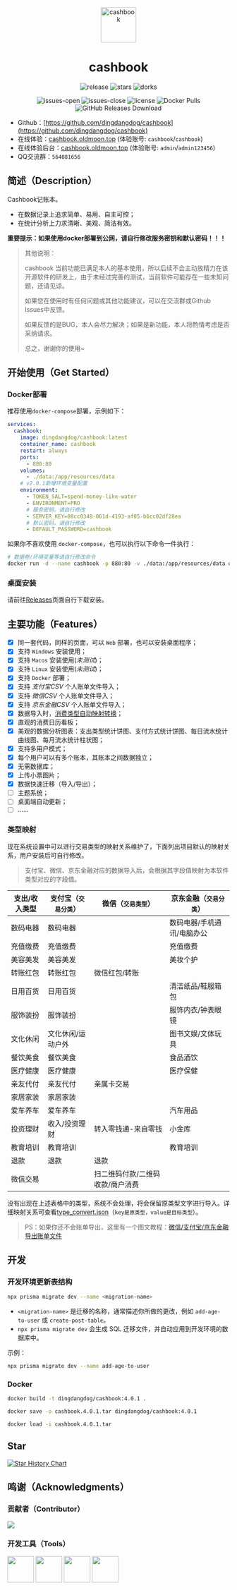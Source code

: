 <div align="center">
<img src="https://images.oldmoon.top/images/dingdangdog/dingdangdog-1674980314.png" width="80px" alt="cashbook" />
<h1>cashbook</h1>
</div>

<p align="center">
  <img alt="release" src="https://img.shields.io/github/v/release/dingdangdog/cashbook" />
  <img alt="stars" src="https://img.shields.io/github/stars/dingdangdog/cashbook" />
  <img alt="dorks" src="https://img.shields.io/github/forks/dingdangdog/cashbook" />
</p>
<p align="center">
  <img alt="issues-open" src="https://img.shields.io/github/issues/dingdangdog/cashbook?color=important" />
  <img alt="issues-close" src="https://img.shields.io/github/issues-closed/dingdangdog/cashbook?color=green" />
  <img alt="license" src="https://img.shields.io/badge/license-MIT-yellow.svg" />
  <img alt="Docker Pulls" src="https://img.shields.io/docker/pulls/dingdangdog/cashbook.svg" />
  <img alt="GitHub Releases Download" src="https://img.shields.io/github/downloads/dingdangdog/cashbook/total.svg" />
</p>

- Github：[https://github.com/dingdangdog/cashbook](https://github.com/dingdangdog/cashbook)
- 在线体验：[cashbook.oldmoon.top](https://cashbook.oldmoon.top/) (体验账号: `cashbook`/`cashbook`)
- 在线体验后台：[cashbook.oldmoon.top](https://cashbook.oldmoon.top/admin) (体验账号: `admin`/`admin123456`)
- QQ交流群：`564081656`

## 简述（Description）

Cashbook记账本。

- 在数据记录上追求简单、易用、自主可控；
- 在统计分析上力求清晰、美观、简洁有效。

**重要提示：如果使用docker部署到公网，请自行修改服务密钥和默认密码！！！**

> 其他说明：
>
> cashbook 当前功能已满足本人的基本使用，所以后续不会主动放精力在该开源软件的研发上，由于未经过完善的测试，当前软件可能存在一些未知问题，还请见谅。
>
> 如果您在使用时有任何问题或其他功能建议，可以在交流群或Github Issues中反馈。
>
> 如果反馈的是BUG，本人会尽力解决；如果是新功能，本人将酌情考虑是否采纳请求。
>
> 总之，谢谢你的使用~

## 开始使用（Get Started）

### Docker部署

推荐使用`docker-compose`部署，示例如下：

```yaml
services:
  cashbook:
    image: dingdangdog/cashbook:latest
    container_name: cashbook
    restart: always
    ports:
      - 880:80
    volumes:
      - ./data:/app/resources/data
    # v2.0.1新增环境变量配置
    environment:
      - TOKEN_SALT=spend-money-like-water
      - ENVIRONMENT=PRO
      # 服务密钥，请自行修改
      - SERVER_KEY=08cc0348-061d-4193-af05-b6cc02df28ea
      # 默认密码，请自行修改
      - DEFAULT_PASSWORD=cashbook
```

如果你不喜欢使用 `docker-compose`，也可以执行以下命令一件执行：

```sh
# 数据卷/环境变量等请自行修改命令
docker run -d --name cashbook -p 880:80 -v ./data:/app/resources/data dingdangdog/cashbook:latest
```

### 桌面安装

请前往[Releases](https://github.com/dingdangdog/cashbook/releases)页面自行下载安装。

## 主要功能（Features）

- [x] 同一套代码，同样的页面，可以 `Web` 部署，也可以安装桌面程序；
- [x] 支持 `Windows` 安装使用；
- [x] 支持 `Macos` 安装使用(*未测试*)；
- [x] 支持 `Linux` 安装使用(*未测试*)；
- [x] 支持 `Docker` 部署；
- [x] 支持 *支付宝CSV* 个人账单文件导入；
- [x] 支持 *微信CSV* 个人账单文件导入；
- [x] 支持 *京东金融CSV* 个人账单文件导入；
- [x] 数据导入时，[消费类型自动映射转换](#类型映射)；
- [x] 直观的消费日历看板；
- [x] 美观的数据分析图表：支出类型统计饼图、支付方式统计饼图、每日流水统计曲线图、每月流水统计柱状图；
- [x] 支持多用户模式；
- [x] 每个用户可以有多个账本，其账本之间数据独立；
- [x] 无需数据库；
- [x] 上传小票图片；
- [x] 数据快速迁移（导入/导出）；
- [ ] 主题系统；
- [ ] 桌面端自动更新；
- [ ] ……

### 类型映射

现在系统设置中可以进行交易类型的映射关系维护了，下面列出项目默认的映射关系，用户安装后可自行修改。

> 支付宝、微信、京东金融对应的数据导入后，会根据其字段值映射为本软件类型对应的字段值。

| 支出/收入类型 | 支付宝（`交易分类`） | 微信（`交易类型`） | 京东金融（`交易分类`） |
| -------- | ---- | -------- | ---- |
| 数码电器 | 数码电器 |      | 数码电器/手机通讯/电脑办公 |
| 充值缴费 | 充值缴费 |      | 充值缴费 |
| 美容美发 | 美容美发 | | 美妆个护 |
| 转账红包 | 转账红包 | 微信红包/转账                    |          |
| 日用百货 | 日用百货 |      | 清洁纸品/鞋服箱包 |
| 服饰装扮 | 服饰装扮 |      | 服饰内衣/钟表眼镜 |
| 文化休闲 | 文化休闲/运动户外 |      | 图书文娱/文体玩具 |
| 餐饮美食 | 餐饮美食 |      | 食品酒饮 |
| 医疗健康 | 医疗健康 | | 医疗保健 |
| 亲友代付 | 亲友代付 | 亲属卡交易 |          |
| 家居家装 | 家居家装 |      |          |
| 爱车养车 | 爱车养车 |      | 汽车用品 |
| 投资理财 | 收入/投资理财 | 转入零钱通-来自零钱 | 小金库 |
| 教育培训 | 教育培训 | | 教育培训 |
| 退款 | 退款 | 退款 |          |
| 微信交易 |  | 扫二维码付款/二维码收款/商户消费 | |

没有出现在上述表格中的类型，系统不会处理，将会保留原类型文字进行导入。详细映射关系可查看[type_convert.json](./electron/config/type_convert.json)（`key是原类型，value是目标类型`）。

> PS：如果你还不会账单导出，这里有一个图文教程：[微信/支付宝/京东金融导出账单文件](https://oldmoon.top/post/211)

## 开发

### 开发环境更新表结构

```sh
npx prisma migrate dev --name <migration-name>
```

- `<migration-name>` 是迁移的名称，通常描述你所做的更改，例如 `add-age-to-user` 或 `create-post-table`。
- `npx prisma migrate dev` 会生成 SQL 迁移文件，并自动应用到开发环境的数据库中。

示例：

```sh
npx prisma migrate dev --name add-age-to-user
```

### Docker

```sh
docker build -t dingdangdog/cashbook:4.0.1 .

docker save -o cashbook.4.0.1.tar dingdangdog/cashbook:4.0.1

docker load -i cashbook.4.0.1.tar
```



## Star

[![Star History Chart](https://api.star-history.com/svg?repos=dingdangdog/cashbook&type=Date)](https://star-history.com/#dingdangdog/cashbook&Date)

## 鸣谢（Acknowledgments）

### 贡献者（Contributor）

<a href="https://github.com/dingdangdog/cashbook-desktop/graphs/contributors"><img src="https://contrib.rocks/image?repo=dingdangdog/cashbook-desktop" /></a>

### 开发工具（Tools）

<div style="display:flex; align-item:left">
<a href='https://www.jetbrains.com/community/opensource' ref='nofollow'><img src='https://github.com/gilbarbara/logos/blob/main/logos/webstorm.svg' width='60px' height='60px'/></a> &nbsp;
<a href='https://www.jetbrains.com/community/opensource' ref='nofollow'><img src='https://github.com/gilbarbara/logos/blob/main/logos/goland.svg' width='60px' height='60px'/></a> &nbsp;
<a href='https://www.jetbrains.com/community/opensource' ref='nofollow'><img src='https://github.com/get-icon/geticon/blob/master/icons/intellij-idea.svg' width='60px' height='60px'/></a> &nbsp;
<a href='https://code.visualstudio.com/'><img src='https://github.com/get-icon/geticon/blob/master/icons/visual-studio-code.svg' width='60px' height='60px'/></a>
</div>
